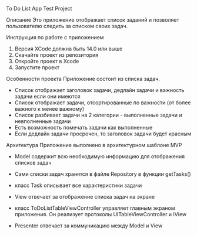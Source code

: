To Do List App Test Project

Описание
Это приложение отображает список заданий и позволяет пользователю следить за списком своих задач.

Инструкция по работе с приложением
1. Версия XCode должна быть 14.0 или выше
2. Скачайте проект из репозитория
3. Откройте проект в Xcode
4. Запустите проект

Особенности проекта
Приложение состоит из списка задач. 
- Список отображает заголовок задачи, дедлайн задачи и важность задачи если они имеются
- Список отображает задачи, отсортированные по важности (от более важного к менее важному)
- Список разбивает задачи на 2 категории - выполненные задачи и невполненные задачи
- Есть возможность помечать задачи как выполненные
- Если дедлайн задачи просрочен, то заголовок задачи будет красным

Архитектура
Приложение выполнено в архитектурном шаблоне MVP 
- Model содержит всю необходимую информацию для отображения списков задач
- Сами списки задач хранятся в файле Repository в функции getTasks()
- класс Task описывает все характеристики задачи

- View отвечает за отображение списка задач на экране
- класс ToDoListTableViewController управляет главным экраном приложения. Он реализует протоколы UITableViewController и IView

- Presenter отвечает за коммуникацию между Model и View
